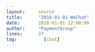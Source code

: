 ```yaml
---
layout:     source 
title:      "2018-01-01-WeChat"
date:       2018-01-01 12:00:00
author:     "PaymentGroup"
lines:      27 
tag:		  [chat]
---
```

